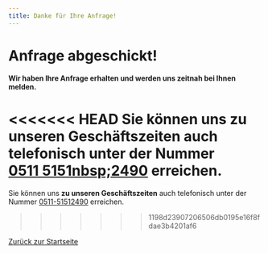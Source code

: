 ```yaml
---
title: Danke für Ihre Anfrage!
---
```


# Anfrage abgeschickt!

**Wir haben Ihre Anfrage erhalten und werden uns zeitnah bei Ihnen melden.**

<<<<<<< HEAD
Sie können uns **zu unseren Geschäftszeiten** auch telefonisch unter der Nummer [0511&nbsp;5151nbsp;2490](tel:+4951151512490) erreichen.
=======
Sie können uns **zu unseren Geschäftszeiten** auch telefonisch unter der Nummer [0511-51512490](tel:051151512490) erreichen.
>>>>>>> 1198d23907206506db0195e16f8fdae3b4201af6

<a href="/repair" class="rounded-md border border-blue-600 px-3.5 py-2.5 text-sm font-semibold text-blue-600 shadow-sm hover:bg-gray-50 focus-visible:outline focus-visible:outline-2 focus-visible:outline-offset-2 focus-visible:outline-blue-600 duration-200 !no-underline">
  Zurück zur Startseite
</a>